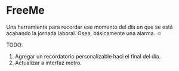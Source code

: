 # FreeMe

Una herramienta para recordar ese momento del día en que se está acabando la jornada laboral. Osea, básicamente una alarma.
☺

TODO:

1. Agregar un recordatorio personalizable haci el final del día.
2. Actualizar a interfaz metro.

